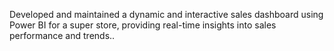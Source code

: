  Developed and maintained a dynamic and interactive sales dashboard using Power BI for a super store, providing real-time insights into sales performance and trends..

